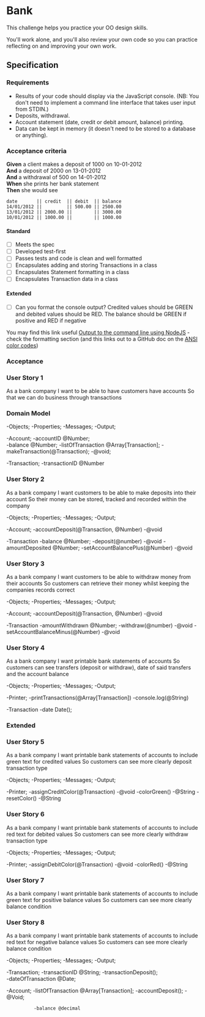 # Bank

This challenge helps you practice your OO design skills.

You'll work alone, and you'll also review your own code so you can practice reflecting on and improving your own work.

## Specification

### Requirements

* Results of your code should display via the JavaScript console.  (NB: You don't need to implement a command line interface that takes user input from STDIN.)
* Deposits, withdrawal.
* Account statement (date, credit or debit amount, balance) printing.
* Data can be kept in memory (it doesn't need to be stored to a database or anything).

### Acceptance criteria

**Given** a client makes a deposit of 1000 on 10-01-2012  
**And** a deposit of 2000 on 13-01-2012  
**And** a withdrawal of 500 on 14-01-2012  
**When** she prints her bank statement  
**Then** she would see

```
date       || credit  || debit  || balance
14/01/2012 ||         || 500.00 || 2500.00
13/01/2012 || 2000.00 ||        || 3000.00
10/01/2012 || 1000.00 ||        || 1000.00
```


#### Standard
- [ ] Meets the spec
- [ ] Developed test-first
- [ ] Passes tests and code is clean and well formatted
- [ ] Encapsulates adding and storing Transactions in a class
- [ ] Encapsulates Statement formatting in a class
- [ ] Encapsulates Transaction data in a class

#### Extended
- [ ] Can you format the console output?  Credited values should be GREEN and debited values should be RED.  The balance should be GREEN if positive and RED if negative

You may find this link useful [Output to the command line using NodeJS](https://nodejs.dev/en/learn/output-to-the-command-line-using-nodejs/) - check the formatting section (and this links out to a GitHub doc on the [ANSI color codes](https://gist.github.com/iamnewton/8754917))

### Acceptance 

### User Story 1
As a bank company
I want to be able to have customers have accounts
So that we can do business through transactions

### Domain Model

-Objects;     -Properties;                            -Messages;                       -Output;
                                                   
-Account;     -accountID @Number;                                         
              -balance @Number;
              -listOfTransaction @Array[Transaction]; -makeTransaction(@Transaction);  -@void;                 
                
-Transaction; -transactionID @Number

### User Story 2
As a bank company
I want customers to be able to make deposits into their account
So their money can be stored, tracked and recorded within the company

-Objects;       -Properties;                          -Messages;                                    -Output;
                                                   
-Account;                                             -accountDeposit(@Transaction, @Number)        -@void
             
                                            
-Transaction    -balance @Number;                     -deposit(@number)                             -@void
                -amountDeposited @Number;             -setAccountBalancePlus(@Number)               -@void
                
                

### User Story 3
As a bank company 
I want customers to be able to withdraw money from their accounts
So customers can retrieve their money whilst keeping the companies records correct


-Objects;       -Properties;                          -Messages;                                    -Output;
                                                   
-Account;                                             -accountDeposit(@Transaction, @Number)        -@void
             
                                            
-Transaction    -amountWithdrawn @Number;             -withdraw(@number)                            -@void
                                                      -setAccountBalanceMinus(@Number)              -@void
                
                


### User Story 4
As a bank company
I want printable bank statements of accounts
So customers can see transfers (deposit or withdraw), date of said transfers and the account balance

-Objects;       -Properties;                          -Messages;                                    -Output;
                                                   
-Printer;                                             -printTransactions(@Array[Transaction])       -console.log(@String)
             
                                            
-Transaction    -date Date();                                                     
                                                      


### Extended 

### User Story 5
As a bank company
I want printable bank statements of accounts to include green text for credited values 
So customers can see more clearly deposit transaction type

-Objects;       -Properties;                          -Messages;                                    -Output;
                                                   
-Printer;                                             -assignCreditColor(@Transaction)              -@void
                                                      -colorGreen()                                 -@String
                                                      -resetColor()                                 -@String
### User Story 6
As a bank company
I want printable bank statements of accounts to include red text for debited values 
So customers can see more clearly withdraw transaction type

-Objects;       -Properties;                          -Messages;                                    -Output;
                                                   
-Printer;                                             -assignDebitColor(@Transaction)               -@void
                                                      -colorRed()                                   -@String

### User Story 7
As a bank company
I want printable bank statements of accounts to include green text for positive balance values
So customers can see more clearly balance condition

### User Story 8
As a bank company
I want printable bank statements of accounts to include red text for negative balance values
So customers can see more clearly balance condition












-Objects;     -Properties;                            -Messages;                      -Output;

-Transaction; -transactionID @String;                 -transactionDeposit();   
              -dateOfTransaction @Date;
                                                      

-Account;     -listOfTransaction @Array[Transaction]; -accountDeposit();                       -@Void;
              
              
              -balance @decimal                       